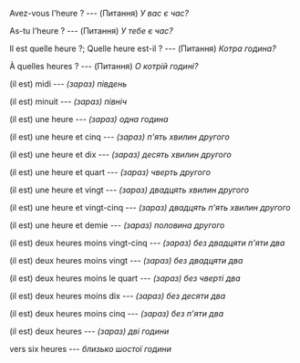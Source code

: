 Avez-vous l'heure ? --- (Питання)
*У вас є час?*



As-tu l'heure ? --- (Питання)
*У тебе є час?*



Il est quelle heure ?;
Quelle heure est-il ? --- (Питання)
*Котра година?*



À quelles heures ? --- (Питання)
*О котрій годині?*



(il est) midi --- *(зараз) південь*



(il est) minuit --- *(зараз) північ*



(il est) une heure --- *(зараз) одна година*



(il est) une heure et cinq --- *(зараз) п'ять хвилин другого*



(il est) une heure et dix --- *(зараз) десять хвилин другого*



(il est) une heure et quart --- *(зараз) чверть другого*



(il est) une heure et vingt --- *(зараз) двадцять хвилин другого*



(il est) une heure et vingt-cinq --- *(зараз) двадцять п'ять хвилин другого*



(il est) une heure et demie --- *(зараз) половина другого*



(il est) deux heures moins vingt-cinq --- *(зараз) без двадцяти п'яти два*



(il est) deux heures moins vingt --- *(зараз) без двадцяти два*



(il est) deux heures moins le quart --- *(зараз) без чверті два*



(il est) deux heures moins dix --- *(зараз) без десяти два*



(il est) deux heures moins cinq --- *(зараз) без п'яти два*



(il est) deux heures --- *(зараз) дві години*



vers six heures --- *близько шостої години*
